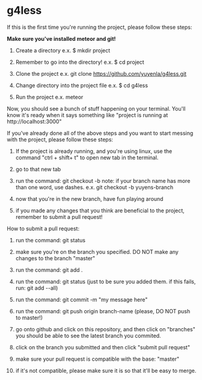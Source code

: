 # g4less

If this is the first time you're running the project,
please follow these steps:

**Make sure you've installed meteor and git!**

1. Create a directory
  e.x. $ mkdir project

2. Remember to go into the directory!
  e.x. $ cd project

3. Clone the project
  e.x. git clone https://github.com/yuyenla/g4less.git

4. Change directory into the project file
  e.x. $ cd g4less
  
5. Run the project
  e.x. meteor 
  
Now, you should see a bunch of stuff happening on your terminal. You'll know it's ready when it says something like "project is running at
http://localhost:3000"

If you've already done all of the above steps and you want to start messing with the project, please follow these steps:
1. If the project is already running, and you're using linux, use the command "ctrl + shift+ t" to open new tab in the terminal.

2. go to that new tab

3. run the command: git checkout -b <branchname>
   note: if your branch name has more than one word, use dashes. e.x. git checkout -b yuyens-branch
4. now that you're in the new branch, have fun playing around

5. if you made any changes that you think are beneficial to the project, remember to submit a pull request!

How to submit a pull request:
1. run the command: git status

2. make sure you're on the branch you specified. DO NOT make any changes to the branch "master"

4. run the command: git add . 

5. run the command: git status (just to be sure you added them. if this fails, run: git add --all)

6. run the command: git commit -m "my message here"

7. run the command: git push origin branch-name (please, DO NOT push to master!)

8. go onto github and click on this repository, and then click on "branches" you should be able to see the latest branch you commited.

9. click on the branch you submitted and then click "submit pull request" 

10. make sure your pull request is compatible with the base: "master"

11. if it's not compatible, please make sure it is so that it'll be easy to merge.


